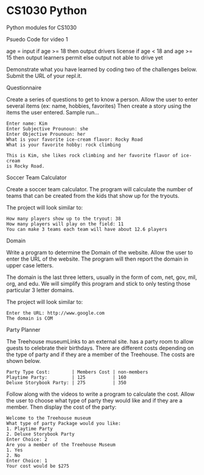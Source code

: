 # CS1030 Python

 Python modules for CS1030

Psuedo Code for video 1

age = input
if age >= 18
then output drivers license
if age < 18 and age >= 15
then output learners permit
else
output not able to drive yet

Demonstrate what you have learned by coding two of the challenges below.  Submit the URL of your repl.it.

Questionnaire

Create a series of questions to get to know a person.  Allow the user to enter several items (ex: name, hobbies, favorites) Then create a story using the items the user entered.  Sample run...

```
Enter name: Kim
Enter Subjective Prounoun: she
Enter Objective Prounoun: her
What is your favorite ice-cream flavor: Rocky Road
What is your favorite hobby: rock climbing  
```

```
This is Kim, she likes rock climbing and her favorite flavor of ice-cream
is Rocky Road.  
```

Soccer Team Calculator

Create a soccer team calculator.  The program will calculate the number of teams that can be created from the kids that show up for the tryouts.  

The project will look similar to:

```
How many players show up to the tryout: 38
How many players will play on the field: 11
You can make 3 teams each team will have about 12.6 players
```

Domain

Write a program to determine the Domain of the website.  Allow the user to enter the URL of the website.  The program will then report the domain in upper case letters.

The domain is the last three letters, usually in the form of com, net, gov, mil, org, and edu.  We will simplify this program and stick to only testing those particular 3 letter domains.

The project will look similar to:

```
Enter the URL: http://www.google.com
The domain is COM
```

Party Planner

The Treehouse museumLinks to an external site. has a party room to allow guests to celebrate their birthdays.  There are different costs depending on the type of party and if they are a member of the Treehouse.  The costs are shown below.

```
Party Type Cost:        | Members Cost | non-members
Playtime Party:         | 125          | 160
Deluxe Storybook Party: | 275          | 350
```

Follow along with the videos to write a program to calculate the cost.  Allow the user to choose what type of party they would like and if they are a member.  Then display the cost of the party:

```
Welcome to the Treehouse museum
What type of party Package would you like:
1. Playtime Party
2. Deluxe Storybook Party
Enter Choice: 2
Are you a member of the Treehouse Museum
1. Yes
2. No
Enter Choice: 1
Your cost would be $275
```
